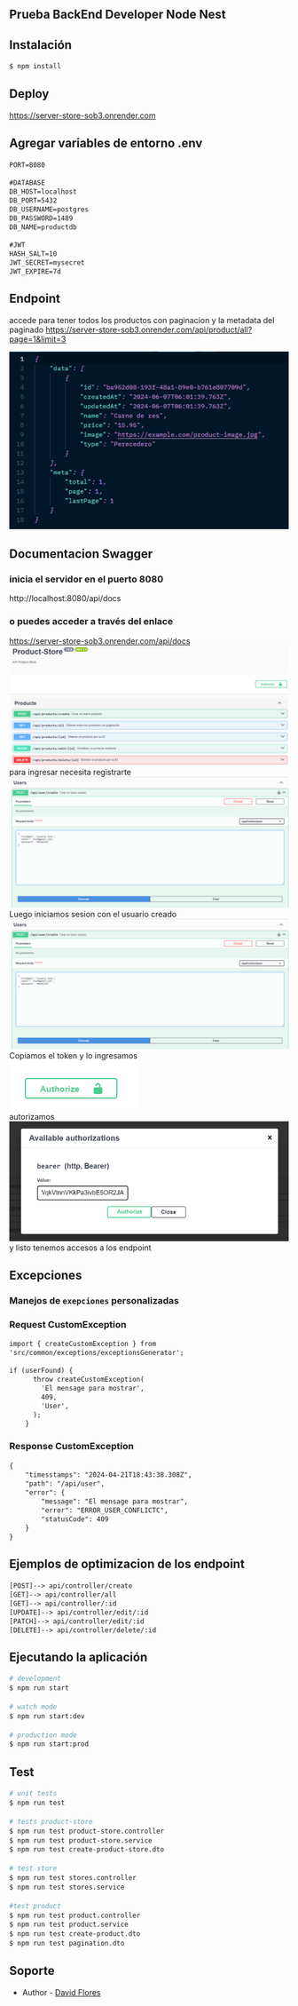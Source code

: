 
## Prueba BackEnd Developer Node Nest


## Instalación

```bash
$ npm install
```
## Deploy
https://server-store-sob3.onrender.com
## Agregar variables de entorno .env
    PORT=8080

    #DATABASE
    DB_HOST=localhost
    DB_PORT=5432
    DB_USERNAME=postgres
    DB_PASSWORD=1489
    DB_NAME=productdb

    #JWT
    HASH_SALT=10
    JWT_SECRET=mysecret
    JWT_EXPIRE=7d

## Endpoint
accede para tener todos los productos con paginacion y la metadata del paginado
https://server-store-sob3.onrender.com/api/product/all?page=1&limit=3

![alt text](image-6.png)


## Documentacion Swagger
### inicia el servidor en el puerto 8080
http://localhost:8080/api/docs
### o puedes acceder a través del enlace 
https://server-store-sob3.onrender.com/api/docs
![alt text](image-1.png)
para ingresar necesita registrarte 
![alt text](image-2.png)
Luego iniciamos sesion con el usuario creado
![alt text](image-3.png)
Copiamos el token y lo ingresamos\
![alt text](image-4.png)\
autorizamos
![alt text](image-5.png)
y listo tenemos accesos a los endpoint 


## Excepciones
### Manejos de ``exepciones`` personalizadas
### Request CustomException
````
import { createCustomException } from 'src/common/exceptions/exceptionsGenerator';

if (userFound) {
      throw createCustomException(
        'El mensage para mostrar',
        409,
        'User',
      );
    }
````
### Response CustomException
````
{
    "timesstamps": "2024-04-21T18:43:38.308Z",
    "path": "/api/user",
    "error": {
        "message": "El mensage para mostrar",
        "error": "ERROR_USER_CONFLICTC",
        "statusCode": 409
    }
}
````
## Ejemplos de optimizacion de los endpoint
````
[POST]--> api/controller/create
[GET]--> api/controller/all
[GET]--> api/controller/:id
[UPDATE]--> api/controller/edit/:id
[PATCH]--> api/controller/edit/:id
[DELETE]--> api/controller/delete/:id
````
## Ejecutando la aplicación

```bash
# development
$ npm run start

# watch mode
$ npm run start:dev

# production mode
$ npm run start:prod
```

## Test

```bash
# unit tests
$ npm run test

# tests product-store
$ npm run test product-store.controller
$ npm run test product-store.service
$ npm run test create-product-store.dto

# test store
$ npm run test stores.controller
$ npm run test stores.service

#test product
$ npm run test product.controller
$ npm run test product.service
$ npm run test create-product.dto
$ npm run test pagination.dto
```


## Soporte
- Author - [David Flores](https://github.com/daelflodo)

